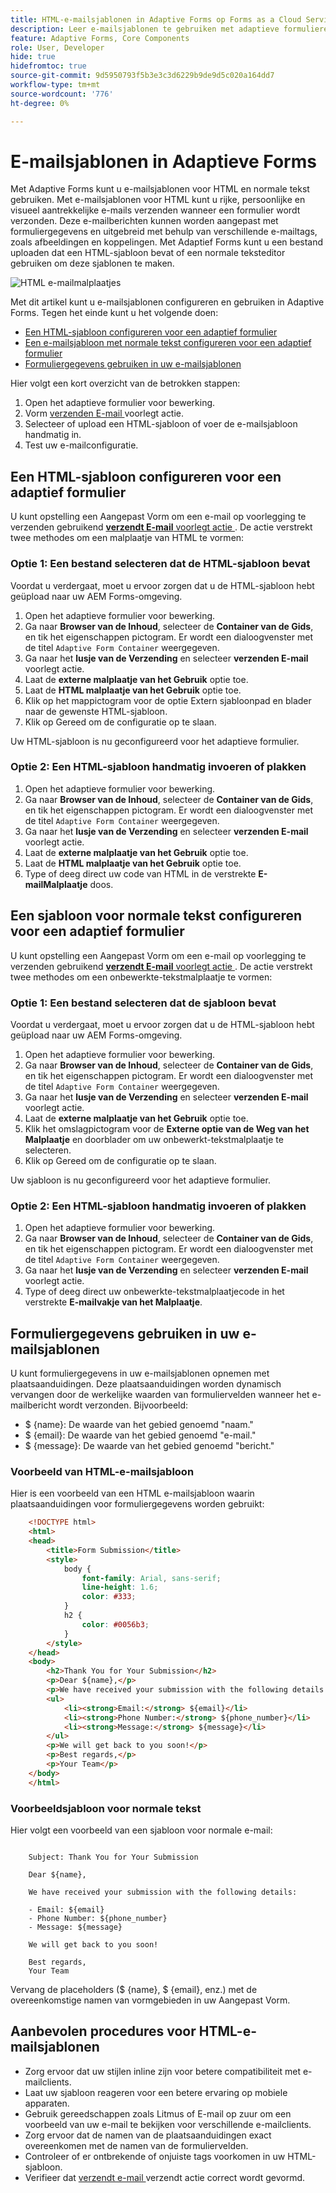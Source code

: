 ```yaml
---
title: HTML-e-mailsjablonen in Adaptive Forms op Forms as a Cloud Service
description: Leer e-mailsjablonen te gebruiken met adaptieve formulieren.
feature: Adaptive Forms, Core Components
role: User, Developer
hide: true
hidefromtoc: true
source-git-commit: 9d5950793f5b3e3c3d6229b9de9d5c020a164dd7
workflow-type: tm+mt
source-wordcount: '776'
ht-degree: 0%

---
```


# E-mailsjablonen in Adaptieve Forms

Met Adaptive Forms kunt u e-mailsjablonen voor HTML en normale tekst gebruiken. Met e-mailsjablonen voor HTML kunt u rijke, persoonlijke en visueel aantrekkelijke e-mails verzenden wanneer een formulier wordt verzonden. Deze e-mailberichten kunnen worden aangepast met formuliergegevens en uitgebreid met behulp van verschillende e-mailtags, zoals afbeeldingen en koppelingen. Met Adaptief Forms kunt u een bestand uploaden dat een HTML-sjabloon bevat of een normale teksteditor gebruiken om deze sjablonen te maken.

![ HTML e-mailmalplaatjes ](/help/forms/assets/html-email.png)

Met dit artikel kunt u e-mailsjablonen configureren en gebruiken in Adaptive Forms. Tegen het einde kunt u het volgende doen:

* [Een HTML-sjabloon configureren voor een adaptief formulier](#configure-an-html-template-for-an-adaptive-form)
* [Een e-mailsjabloon met normale tekst configureren voor een adaptief formulier](#configure-a-plain-text-template-for-an-adaptive-form)
* [Formuliergegevens gebruiken in uw e-mailsjablonen](#use-form-data-in-your-email-templates)


Hier volgt een kort overzicht van de betrokken stappen:

1. Open het adaptieve formulier voor bewerking.
1. Vorm [ verzenden E-mail ](/help/forms/configure-submit-action-send-email.md) voorlegt actie.
1. Selecteer of upload een HTML-sjabloon of voer de e-mailsjabloon handmatig in.
1. Test uw e-mailconfiguratie.

## Een HTML-sjabloon configureren voor een adaptief formulier

U kunt opstelling een Aangepast Vorm om een e-mail op voorlegging te verzenden gebruikend [**verzendt E-mail** voorlegt actie ](/help/forms/configure-submit-action-send-email.md). De actie verstrekt twee methodes om een malplaatje van HTML te vormen:

### Optie 1: Een bestand selecteren dat de HTML-sjabloon bevat

Voordat u verdergaat, moet u ervoor zorgen dat u de HTML-sjabloon hebt geüpload naar uw AEM Forms-omgeving.

1. Open het adaptieve formulier voor bewerking.
1. Ga naar **Browser van de Inhoud**, selecteer de **Container van de Gids**, en tik het eigenschappen pictogram. Er wordt een dialoogvenster met de titel `Adaptive Form Container` weergegeven.
1. Ga naar het **lusje van de Verzending** en selecteer **verzenden E-mail** voorlegt actie.
1. Laat de **externe malplaatje van het Gebruik** optie toe.
1. Laat de **HTML malplaatje van het Gebruik** optie toe.
1. Klik op het mappictogram voor de optie Extern sjabloonpad en blader naar de gewenste HTML-sjabloon.
1. Klik op Gereed om de configuratie op te slaan.

Uw HTML-sjabloon is nu geconfigureerd voor het adaptieve formulier.

### Optie 2: Een HTML-sjabloon handmatig invoeren of plakken

1. Open het adaptieve formulier voor bewerking.
1. Ga naar **Browser van de Inhoud**, selecteer de **Container van de Gids**, en tik het eigenschappen pictogram. Er wordt een dialoogvenster met de titel `Adaptive Form Container` weergegeven.
1. Ga naar het **lusje van de Verzending** en selecteer **verzenden E-mail** voorlegt actie.
1. Laat de **externe malplaatje van het Gebruik** optie toe.
1. Laat de **HTML malplaatje van het Gebruik** optie toe.
1. Type of deeg direct uw code van HTML in de verstrekte **E-mailMalplaatje** doos.


## Een sjabloon voor normale tekst configureren voor een adaptief formulier

U kunt opstelling een Aangepast Vorm om een e-mail op voorlegging te verzenden gebruikend [**verzendt E-mail** voorlegt actie ](/help/forms/configure-submit-action-send-email.md). De actie verstrekt twee methodes om een onbewerkte-tekstmalplaatje te vormen:

### Optie 1: Een bestand selecteren dat de sjabloon bevat

Voordat u verdergaat, moet u ervoor zorgen dat u de HTML-sjabloon hebt geüpload naar uw AEM Forms-omgeving.

1. Open het adaptieve formulier voor bewerking.
1. Ga naar **Browser van de Inhoud**, selecteer de **Container van de Gids**, en tik het eigenschappen pictogram. Er wordt een dialoogvenster met de titel `Adaptive Form Container` weergegeven.
1. Ga naar het **lusje van de Verzending** en selecteer **verzenden E-mail** voorlegt actie.
1. Laat de **externe malplaatje van het Gebruik** optie toe.
1. Klik het omslagpictogram voor de **Externe optie van de Weg van het Malplaatje** en doorblader om uw onbewerkt-tekstmalplaatje te selecteren.
1. Klik op Gereed om de configuratie op te slaan.

Uw sjabloon is nu geconfigureerd voor het adaptieve formulier.

### Optie 2: Een HTML-sjabloon handmatig invoeren of plakken

1. Open het adaptieve formulier voor bewerking.
1. Ga naar **Browser van de Inhoud**, selecteer de **Container van de Gids**, en tik het eigenschappen pictogram. Er wordt een dialoogvenster met de titel `Adaptive Form Container` weergegeven.
1. Ga naar het **lusje van de Verzending** en selecteer **verzenden E-mail** voorlegt actie.
1. Type of deeg direct uw onbewerkte-tekstmalplaatjecode in het verstrekte **E-mailvakje van het Malplaatje**.

## Formuliergegevens gebruiken in uw e-mailsjablonen

U kunt formuliergegevens in uw e-mailsjablonen opnemen met plaatsaanduidingen. Deze plaatsaanduidingen worden dynamisch vervangen door de werkelijke waarden van formuliervelden wanneer het e-mailbericht wordt verzonden. Bijvoorbeeld:

* $ {name}: De waarde van het gebied genoemd &quot;naam.&quot;
* $ {email}: De waarde van het gebied genoemd &quot;e-mail.&quot;
* $ {message}: De waarde van het gebied genoemd &quot;bericht.&quot;

### Voorbeeld van HTML-e-mailsjabloon

Hier is een voorbeeld van een HTML e-mailsjabloon waarin plaatsaanduidingen voor formuliergegevens worden gebruikt:

```HTML
    <!DOCTYPE html>
    <html>
    <head>
        <title>Form Submission</title>
        <style>
            body {
                font-family: Arial, sans-serif;
                line-height: 1.6;
                color: #333;
            }
            h2 {
                color: #0056b3;
            }
        </style>
    </head>
    <body>
        <h2>Thank You for Your Submission</h2>
        <p>Dear ${name},</p>
        <p>We have received your submission with the following details:</p>
        <ul>
            <li><strong>Email:</strong> ${email}</li>
            <li><strong>Phone Number:</strong> ${phone_number}</li>
            <li><strong>Message:</strong> ${message}</li>
        </ul>
        <p>We will get back to you soon!</p>
        <p>Best regards,</p>
        <p>Your Team</p>
    </body>
    </html>
```

### Voorbeeldsjabloon voor normale tekst

Hier volgt een voorbeeld van een sjabloon voor normale e-mail:

```TXT
    
    Subject: Thank You for Your Submission
    
    Dear ${name},
    
    We have received your submission with the following details:
    
    - Email: ${email}
    - Phone Number: ${phone_number}
    - Message: ${message}
    
    We will get back to you soon!
    
    Best regards,
    Your Team
```

Vervang de placeholders ($ {name}, $ {email}, enz.) met de overeenkomstige namen van vormgebieden in uw Aangepast Vorm.

## Aanbevolen procedures voor HTML-e-mailsjablonen

* Zorg ervoor dat uw stijlen inline zijn voor betere compatibiliteit met e-mailclients.
* Laat uw sjabloon reageren voor een betere ervaring op mobiele apparaten.
* Gebruik gereedschappen zoals Litmus of E-mail op zuur om een voorbeeld van uw e-mail te bekijken voor verschillende e-mailclients.
* Zorg ervoor dat de namen van de plaatsaanduidingen exact overeenkomen met de namen van de formuliervelden.
* Controleer of er ontbrekende of onjuiste tags voorkomen in uw HTML-sjabloon.
* Verifieer dat [ verzendt e-mail ](/help/forms/configure-submit-action-send-email.md) verzendt actie correct wordt gevormd.
